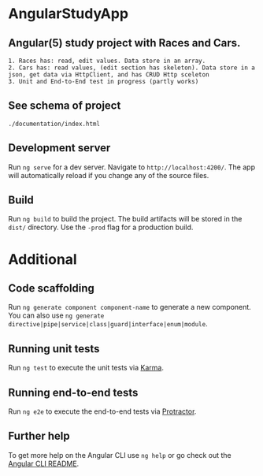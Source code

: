 # AngularStudyApp

## Angular(5) study project with Races and Cars.
    1. Races has: read, edit values. Data store in an array.        
    2. Cars has: read values, (edit section has skeleton). Data store in a json, get data via HttpClient, and has CRUD Http sceleton
    3. Unit and End-to-End test in progress (partly works)
    
## See schema of project
    ./documentation/index.html
    

## Development server

Run `ng serve` for a dev server. Navigate to `http://localhost:4200/`. The app will automatically reload if you change any of the source files.

## Build

Run `ng build` to build the project. The build artifacts will be stored in the `dist/` directory. Use the `-prod` flag for a production build.

# Additional

## Code scaffolding

Run `ng generate component component-name` to generate a new component. You can also use `ng generate directive|pipe|service|class|guard|interface|enum|module`.

## Running unit tests

Run `ng test` to execute the unit tests via [Karma](https://karma-runner.github.io).

## Running end-to-end tests

Run `ng e2e` to execute the end-to-end tests via [Protractor](http://www.protractortest.org/).

## Further help

To get more help on the Angular CLI use `ng help` or go check out the [Angular CLI README](https://github.com/angular/angular-cli/blob/master/README.md).
